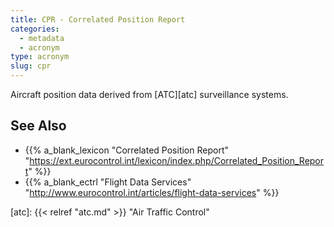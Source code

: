 ```yaml
---
title: CPR - Correlated Position Report
categories:
  - metadata
  - acronym
type: acronym
slug: cpr
---
```


Aircraft position data derived from [ATC][atc] surveillance systems.

## See Also

* {{% a_blank_lexicon "Correlated Position Report" "https://ext.eurocontrol.int/lexicon/index.php/Correlated_Position_Report" %}}
* {{% a_blank_ectrl "Flight Data Services" "http://www.eurocontrol.int/articles/flight-data-services" %}}

[atc]: {{< relref "atc.md" >}} "Air Traffic Control"
